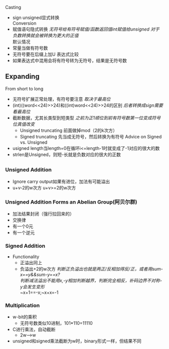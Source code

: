 Casting
- sign unsigned显式转换 <br/>
Conversion 
- 赋值语句隐式转换 _无符号给有符号赋值/函数返回值int赋值给unsigned_
_对于负数转换就会被转换为更大的正值_<br/>
默认情况
- 常量当做有符号数
- 无符号要在后缀上加U
表达式比较
- 如果表达式中混用会将有符号转为无符号，结果是无符号数
## Expanding
From short to long
- 无符号扩展正常处理，有符号要注意 _取决于最高位_
- (int)((word<<24)>>24)和((int)word<<24)>>24的区别 _后者转换成sign需要看最高位_
- 截断数据，尤其长类型到短类型 _之前为正1顺位到前有符号数第一位变成符号位真值改变_
    - Unsigned truncating 前面做掉mod（2的k次方）
    - Signed truncating 先当成无符号，然后转换为有符号
Advice on Signed vs. Unsigned
- usigned length当length=0在循环i<=length-1时就变成了-1对应的很大的数
- strlen是Unsigned，则短-长就是负数对应的很大的正数
##
### Unsigned Addition
- Ignore carry output如果有进位，加法有可能溢出
- u+v-2的w次方 u+v>=2的w次方
### Unsigned Addition Forms an Abelian Group(阿贝尔群)
- 加法结果封闭（强行拉回来的）
- 交换律
- 有一个0元
- 有一个逆元
### Signed Addition
- Functionality
    - 正溢出同上
    - 负溢出+2的w次方
_判断正负溢出也就是两正/反相加得反/正，或者用sum-x==y&&sum-y==x?_ <br/>
_判断减法溢出不能用x,-y相加判断越界，判断完全相反，补码边界不对称-y会发生变形_ <br/>
~x+1==-x;~x+x=-1
### Multiplication
- w-bit的乘积
    - 无符号数类似10进制，101*110=11110
- C进行乘法，自动截断
    - 2w——>w
- unsigned和signed乘法截断为w时，binary形式一样，但结果不同